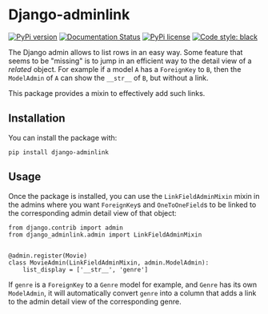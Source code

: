# Django-adminlink

[![PyPi version](https://badgen.net/pypi/v/django-adminlink/)](https://pypi.python.org/pypi/django-adminlink/)
[![Documentation Status](https://readthedocs.org/projects/django-adminlink/badge/?version=latest)](http://django-adminlink.readthedocs.io/?badge=latest)
[![PyPi license](https://badgen.net/pypi/license/django-adminlink/)](https://pypi.python.org/pypi/django-adminlink/)
[![Code style: black](https://img.shields.io/badge/code%20style-black-000000.svg)](https://github.com/psf/black)

The Django admin allows to list rows in an easy way. Some feature that seems to be "missing" is to jump in an efficient way to the detail view of a *related* object. For example if a model `A` has a `ForeignKey` to `B`, then the `ModelAdmin` of `A` can show the `__str__` of `B`, but without a link.

This package provides a mixin to effectively add such links.

## Installation

You can install the package with:

```
pip install django-adminlink
```

## Usage

Once the package is installed, you can use the `LinkFieldAdminMixin` mixin in the admins where you want `ForeignKey`s and `OneToOneField`s to be linked to the corresponding admin detail view of that object:

```python3
from django.contrib import admin
from django_adminlink.admin import LinkFieldAdminMixin


@admin.register(Movie)
class MovieAdmin(LinkFieldAdminMixin, admin.ModelAdmin):
    list_display = ['__str__', 'genre']
```

If `genre` is a `ForeignKey` to a `Genre` model for example, and `Genre` has its own `ModelAdmin`, it will automatically convert `genre` into a column that adds a link to the admin detail view of the corresponding genre.
